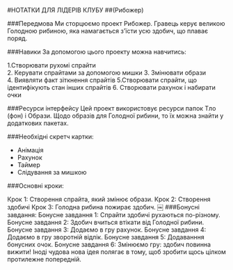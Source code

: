 #НОТАТКИ ДЛЯ ЛІДЕРІВ КЛУБУ
##(Рибожер)

###Передмова
Ми сторцюємо проект Рибожер. Гравець керує великою Голодною рибиною, яка намагається з'їсти усю здобич, що плаває поряд.

###Навики
За допомогою цього проекту можна навчитись: 

1.Створювати рухомі спрайти  
2. Керувати спрайтами за допомогою мишки 
3. Змінювати образи        
4. Виявляти факт зіткнення спрайтів 
5.Створювати спрайти, що ідентифікують стан інших спрайтів 
6. Створювати рахунок і набирати очки

###Ресурси інтерфейсу
Цей проект використовує ресурси папок Тло (фон) і Образи. Щодо образів для Голодної рибини, то їх можна знайти у додаткових пакетах.

###Необхідні скретч картки:
* Анімація
* Рахунок
* Таймер 
* Слідування за мишкою

###Основні кроки:

Крок 1: Створення спрайта, який змінює образи. 
Крок 2: Створення здобичі 
Крок 3: Голодна рибина пожирає здобич.
￼
###Бонусні завдання:
Бонусне завдання 1: Спрайти здобичі рухаються по-різному. 
Бонусне завдання 2: Здобич вчиться втікати від  Голодної рибини.
Бонусне завдання 3: Додаємо в гру рахунок. 
Бонусне завдання 4: Додаємо в гру зворотній відлік. 
Бонусне завдання 5: Додаванння бонусних очок. 
Бонусне завдання 6: Змінюємо гру: здобич повинна вижити! Іноді чудова нова ідея полягає в тому, щоб зробити щось цілком протилежне попередній.
